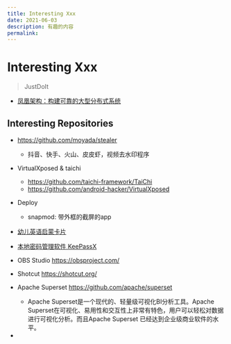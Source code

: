 ```yaml
---
title: Interesting Xxx
date: 2021-06-03
description: 有趣的内容
permalink:
---
```


# Interesting Xxx
> JustDoIt

- [凤凰架构：构建可靠的大型分布式系统](https://icyfenix.cn/exploration/guide/quick-start.html)

## Interesting Repositories
- https://github.com/moyada/stealer
    + 抖音、快手、火山、皮皮虾，视频去水印程序

- VirtualXposed & taichi
    + https://github.com/taichi-framework/TaiChi
    + https://github.com/android-hacker/VirtualXposed

- Deploy
    + snapmod: 带外框的截屏的app

- [幼儿英语启蒙卡片](http://www.kizclub.com/whatsnew.htm)

- [本地密码管理软件 KeePassX](https://github.com/keepassx/keepassx)
- OBS Studio https://obsproject.com/
- Shotcut https://shotcut.org/
- Apache Superset https://github.com/apache/superset
  - Apache Superset是一个现代的、轻量级可视化BI分析工具。Apache Superset在可视化、易用性和交互性上非常有特色，用户可以轻松对数据进行可视化分析。而且Apache Superset 已经达到企业级商业软件的水平。
- 